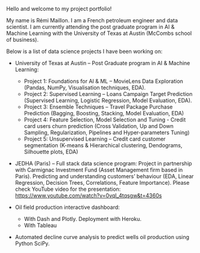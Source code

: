 Hello and welcome to my project portfolio!

My name is Rémi Maillon. I am a French petroleum engineer and data scientist.
I am currently attending the post graduate program in AI & Machine Learning with the University of Texas at Austin (McCombs school of business).

Below is a list of data science projects I have been working on:

* University of Texas at Austin – Post Graduate program in AI & Machine Learning:
  - Project 1: Foundations for AI & ML – MovieLens Data Exploration (Pandas, NumPy, Visualisation techniques, EDA).
  - Project 2: Supervised Learning – Loans Campaign Target Prediction (Supervised Learning, Logistic Regression, Model Evaluation, EDA).
  - Project 3: Ensemble Techniques – Travel Package Purchase Prediction (Bagging, Boosting, Stacking, Model Evaluation, EDA)
  - Project 4:  Feature Selection, Model Selection and Tuning - Credit card users churn prediction (Cross Validation, Up and Down Sampling, Regularization, Pipelines and Hyper-parameters Tuning)
  - Project 5: Unsupervised Learning – Credit card customer segmentation (K-means & Hierarchical clustering, Dendograms, Silhouette plots, EDA)

* JEDHA (Paris) – Full stack data science program: Project in partnership with Carmignac Investment Fund (Asset Management firm based in Paris). Predicting and understanding customers’ behaviour (EDA, Linear Regression, Decision Trees, Correlations, Feature Importance).
Please check YouTube video for the presentation: https://www.youtube.com/watch?v=0vqI_4tqsgw&t=4360s

* Oil field production interactive dashboard: 
  - With Dash and Plotly. Deployment with Heroku.
  - With Tableau
 
* Automated decline curve analysis to predict wells oil production using Python SciPy.

